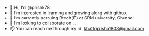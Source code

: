 - 👋 Hi, I’m @prishk78
- 👀 I’m interested in learning and growing along with github.
- 🌱 I’m currently persuing Btech(IT) at SRM university, Chennai
- 💞️ I’m looking to collaborate on ...
- 📫 You can reach me through my id: khattriprisha1803@gmail.com

<!---
prishk78/prishk78 is a ✨ special ✨ repository because its `README.md` (this file) appears on your GitHub profile.
You can click the Preview link to take a look at your changes.
--->

